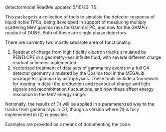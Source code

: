 detectormodel ReadMe
updated 5/10/23.  TS.

This package is a collection of tools to simulate the detector response of liquid noble TPCs, being developed in support of measuring multiply scattering MeV gamma rays for GammaTPC, and now for the GAMPix readout of DUNE.  Both of these are single phase detectors.

There are currently two mostly separate area of functionality.
1. Readout of charge from high fidelity electron tracks simulated by PENELOPE in a geometry-less infinite fluid, with several different charge readout schemes implemented.   
2. Vectorized treatment of data sets of gamma ray events in a full G4 detector geometry simulated by the Cosima tool in the MEGALib package for gamma ray astrophysics.  These tools include a framework for treating in detail the production and readout of charge and light signals and recombination fluctuations, and how these affect energy resolution in the MeV energy range.  

Notionally, the results of (1) will be applied in a parameterized way to the tracks from gamma rays in (2), though a version where (1) is fully implemented in (2) is possible. 

Examples are provided as a means of documenting the code.